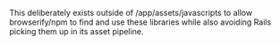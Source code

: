 
This deliberately exists outside of /app/assets/javascripts to allow
browserify/npm to find and use these libraries while also avoiding
Rails picking them up in its asset pipeline.
